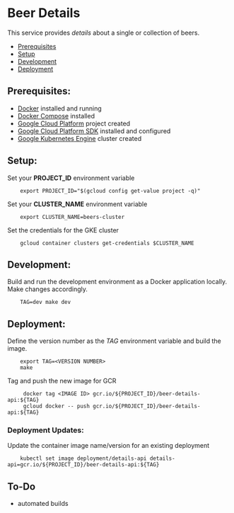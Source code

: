 # Beer Details
This service provides _details_ about a single or collection of beers.

* [Prerequisites](#prerequisites)
* [Setup](#setup)
* [Development](#development)
* [Deployment](#deployment)


## <a name="prerequisites"></a>Prerequisites:
* [Docker](https://www.docker.com) installed and running
* [Docker Compose](https://www.docker.com/products/docker-compose) installed
* [Google Cloud Platform](https://cloud.google.com/) project created
* [Google Cloud Platform SDK](https://cloud.google.com/sdk/) installed and configured 
* [Google Kubernetes Engine](https://cloud.google.com/kubernetes-engine/) cluster created 


## <a name="setup"></a>Setup:
Set your **PROJECT_ID** environment variable

        export PROJECT_ID="$(gcloud config get-value project -q)"

Set your **CLUSTER_NAME** environment variable

        export CLUSTER_NAME=beers-cluster

Set the credentials for the GKE cluster

        gcloud container clusters get-credentials $CLUSTER_NAME


## <a name="development"></a>Development:
Build and run the development environment as a Docker application locally. Make changes accordingly.

        TAG=dev make dev


## <a name="deployment"></a>Deployment:
Define the version number as the _TAG_ environment variable and build the image.

        export TAG=<VERSION NUMBER>
        make

Tag and push the new image for GCR 

         docker tag <IMAGE ID> gcr.io/${PROJECT_ID}/beer-details-api:${TAG}
         gcloud docker -- push gcr.io/${PROJECT_ID}/beer-details-api:${TAG}


### Deployment Updates:
Update the container image name/version for an existing deployment

        kubectl set image deployment/details-api details-api=gcr.io/${PROJECT_ID}/beer-details-api:${TAG}


## To-Do
* automated builds
